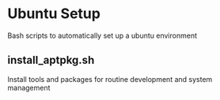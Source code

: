 # Ubuntu Setup
Bash scripts to automatically set up a ubuntu environment

## install_aptpkg.sh
Install tools and packages for routine development and system management

